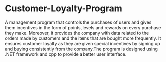 # Customer-Loyalty-Program
A management program that controls the purchases of users and gives them incentives in the form of points, levels and rewards on every purchase they make. Moreover, it provides the company with data related to the orders made by customers and the items that are bought more frequently. It ensures customer loyalty as they are given special incentives by signing up and buying consistently from the company.The program is designed using .NET framework and cpp to provide a better user interface.
